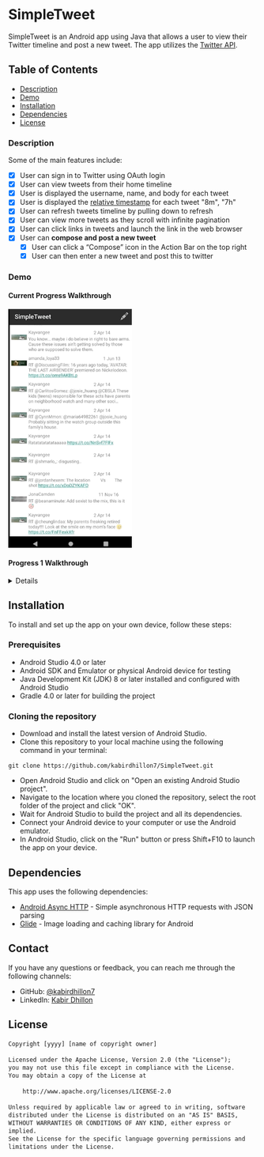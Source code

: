 # SimpleTweet
SimpleTweet is an Android app using Java that allows a user to view their Twitter timeline and post a new tweet. The app utilizes the [Twitter API](https://dev.twitter.com/rest/public).

## Table of Contents
- [Description](#description)
- [Demo](#demo)
- [Installation](#installation)
- [Dependencies](#dependencies)
- [License](#license)

### Description

Some of the main features include:


- [x] User can sign in to Twitter using OAuth login
- [x]	User can view tweets from their home timeline
  - [x] User is displayed the username, name, and body for each tweet
  - [x] User is displayed the [relative timestamp](https://gist.github.com/nesquena/f786232f5ef72f6e10a7) for each tweet "8m", "7h"
- [x] User can refresh tweets timeline by pulling down to refresh
- [x] User can view more tweets as they scroll with infinite pagination
- [x] User can click links in tweets and launch the link in the web browser
- [x] User can **compose and post a new tweet**
  - [x] User can click a “Compose” icon in the Action Bar on the top right
  - [x] User can then enter a new tweet and post this to twitter

### Demo
#### Current Progress Walkthrough

<img src="https://github.com/kabirdhillon7/SimpleTweet/blob/master/Walkthrough%202.gif" width=250><br>

#### Progress 1 Walkthrough
<details>
  <img src="https://github.com/kabirdhillon7/SimpleTweet/blob/master/Walkthrough.gif" width=250><br>
</details>

## Installation

To install and set up the app on your own device, follow these steps:

### Prerequisites
- Android Studio 4.0 or later
- Android SDK and Emulator or physical Android device for testing
- Java Development Kit (JDK) 8 or later installed and configured with Android Studio
- Gradle 4.0 or later for building the project

### Cloning the repository

- Download and install the latest version of Android Studio.
- Clone this repository to your local machine using the following command in your terminal:
```
git clone https://github.com/kabirdhillon7/SimpleTweet.git
```
- Open Android Studio and click on "Open an existing Android Studio project".
- Navigate to the location where you cloned the repository, select the root folder of the project and click "OK".
- Wait for Android Studio to build the project and all its dependencies.
- Connect your Android device to your computer or use the Android emulator.
- In Android Studio, click on the "Run" button or press Shift+F10 to launch the app on your device.

## Dependencies

This app uses the following dependencies:

- [Android Async HTTP](https://github.com/codepath/CPAsyncHttpClient) - Simple asynchronous HTTP requests with JSON parsing
- [Glide](https://github.com/bumptech/glide) - Image loading and caching library for Android

## Contact

If you have any questions or feedback, you can reach me through the following channels:

- GitHub: [@kabirdhillon7](https://github.com/kabirdhillon7)
- LinkedIn: [Kabir Dhillon](https://www.linkedin.com/in/kabirdhillon/)

## License

    Copyright [yyyy] [name of copyright owner]

    Licensed under the Apache License, Version 2.0 (the "License");
    you may not use this file except in compliance with the License.
    You may obtain a copy of the License at

        http://www.apache.org/licenses/LICENSE-2.0

    Unless required by applicable law or agreed to in writing, software
    distributed under the License is distributed on an "AS IS" BASIS,
    WITHOUT WARRANTIES OR CONDITIONS OF ANY KIND, either express or implied.
    See the License for the specific language governing permissions and
    limitations under the License.

